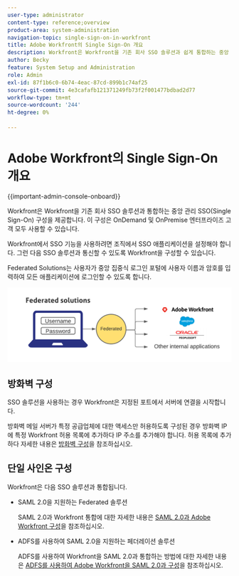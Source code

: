 ```yaml
---
user-type: administrator
content-type: reference;overview
product-area: system-administration
navigation-topic: single-sign-on-in-workfront
title: Adobe Workfront의 Single Sign-On 개요
description: Workfront은 Workfront을 기존 회사 SSO 솔루션과 쉽게 통합하는 중앙 집중식 관리 SSO(Single Sign-On) 구성을 제공합니다. 이 구성은 설정 및 관리가 쉬우며 OnDemand 및 OnPremise 엔터프라이즈 고객 모두 사용할 수 있습니다.
author: Becky
feature: System Setup and Administration
role: Admin
exl-id: 87f1b6c0-6b74-4eac-87cd-899b1c74af25
source-git-commit: 4e3cafafb121371249fb73f2f001477bdbad2d77
workflow-type: tm+mt
source-wordcount: '244'
ht-degree: 0%

---
```


# Adobe Workfront의 Single Sign-On 개요

<!--Audited: 12/2023-->

{{important-admin-console-onboard}}


Workfront은 Workfront을 기존 회사 SSO 솔루션과 통합하는 중앙 관리 SSO(Single Sign-On) 구성을 제공합니다. 이 구성은 OnDemand 및 OnPremise 엔터프라이즈 고객 모두 사용할 수 있습니다.

Workfront에서 SSO 기능을 사용하려면 조직에서 SSO 애플리케이션을 설정해야 합니다. 그런 다음 SSO 솔루션과 통신할 수 있도록 Workfront을 구성할 수 있습니다.

Federated Solutions는 사용자가 중앙 집중식 로그인 포털에 사용자 이름과 암호를 입력하여 모든 애플리케이션에 로그인할 수 있도록 합니다.

![](assets/overview-sso-wf-fed-only.png)


## 방화벽 구성

SSO 솔루션을 사용하는 경우 Workfront은 지정된 포트에서 서버에 연결을 시작합니다.

방화벽 메일 서버가 특정 공급업체에 대한 액세스만 허용하도록 구성된 경우 방화벽 IP에 특정 Workfront 허용 목록에 추가하다 IP 주소를 추가해야 합니다. 허용 목록에 추가하다 자세한 내용은 [방화벽 구성](../../../administration-and-setup/get-started-wf-administration/configure-your-firewall.md)을 참조하십시오.

## 단일 사인온 구성

Workfront은 다음 SSO 솔루션과 통합됩니다.

* SAML 2.0을 지원하는 Federated 솔루션

  SAML 2.0과 Workfront 통합에 대한 자세한 내용은 [SAML 2.0과 Adobe Workfront 구성](../../../administration-and-setup/add-users/single-sign-on/configure-workfront-saml-2.md)을 참조하십시오.

* ADFS를 사용하여 SAML 2.0을 지원하는 페더레이션 솔루션

  ADFS를 사용하여 Workfront을 SAML 2.0과 통합하는 방법에 대한 자세한 내용은 [ADFS를 사용하여 Adobe Workfront을 SAML 2.0과 구성](../../../administration-and-setup/add-users/single-sign-on/configure-workfront-saml-2-adfs.md)을 참조하십시오.
